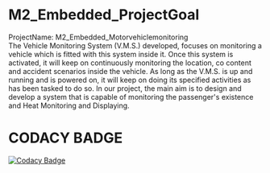 # M2_Embedded_ProjectGoal
 ProjectName: M2_Embedded_Motorvehiclemonitoring                                                                     
 The Vehicle Monitoring System (V.M.S.) developed, focuses on monitoring a vehicle
which is fitted with this system inside it. Once this system is activated, it will keep on
continuously monitoring the location, co content and accident scenarios inside the vehicle.
As long as the V.M.S. is up and running and is powered on, it will keep on doing its
specified activities as has been tasked to do so.
In our project, the main aim is to design and develop a system that is capable of monitoring the passenger's existence and Heat Monitoring and Displaying.

 
 # CODACY BADGE
 [![Codacy Badge](https://app.codacy.com/project/badge/Grade/a61cbc89193f46da96b5ad0a80705717)](https://www.codacy.com/gh/manmohan364/M2_Embedded_Motorvehiclemonitoring/dashboard?utm_source=github.com&amp;utm_medium=referral&amp;utm_content=manmohan364/M2_Embedded_Motorvehiclemonitoring&amp;utm_campaign=Badge_Grade)
